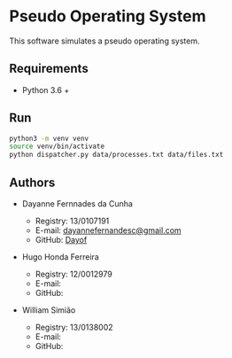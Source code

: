 # Pseudo Operating System

This software simulates a pseudo operating system.

## Requirements

- Python 3.6 +

## Run

```bash
python3 -m venv venv
source venv/bin/activate
python dispatcher.py data/processes.txt data/files.txt
```

## Authors

- Dayanne Fernnades da Cunha
	- Registry: 13/0107191
	- E-mail: dayannefernandesc@gmail.com
	- GitHub: [Dayof](https://github.com/Dayof)


- Hugo Honda Ferreira
	- Registry: 12/0012979
	- E-mail:
	- GitHub: [](https://github.com/)


- William Simião
	- Registry: 13/0138002
	- E-mail:
	- GitHub: [](https://github.com/)
